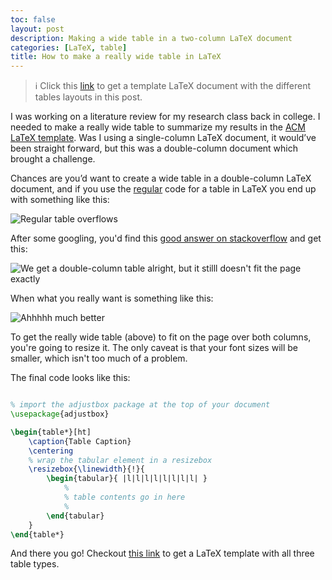 ```yaml
---
toc: false
layout: post
description: Making a wide table in a two-column LaTeX document
categories: [LaTeX, table]
title: How to make a really wide table in LaTeX
---
```


> ℹ️ Click this [link](https://gist.github.com/kevin-deyoungster/3e716b8eba5962a4f46d369b4d6b3036) to get a template LaTeX document with the different tables layouts in this post.

I was working on a literature review for my research class back in college. I needed to make a really wide table to summarize my results in the [ACM LaTeX template](https://www.overleaf.com/LaTeX/templates/association-for-computing-machinery-acm-large-2-column-format-template/qwcgpbmkkvpq). Was I using a single-column LaTeX document, it would’ve been straight forward, but this was a double-column document which brought a challenge.

Chances are you’d want to create a wide table in a double-column LaTeX document, and if you use the [regular](https://www.overleaf.com/learn/LaTeX/tables#Multi-page_tables) code for a table in LaTeX you end up with something like this:

![](https://imgur.com/e2ct547.png "Regular table overflows")

After some googling, you'd find this [good answer on stackoverflow](https://tex.stackexchange.com/questions/89462/page-wide-table-in-two-column-mode) and get this:

![](https://imgur.com/sXgJYAO.png "We get a double-column table alright, but it stilll doesn't fit the page exactly")

When what you really want is something like this:

![](https://imgur.com/1syQl1Q.png "Ahhhhh much better")

To get the really wide table (above) to fit on the page over both columns, you're going to resize it. The only caveat is that your font sizes will be smaller, which isn't too much of a problem.

The final code looks like this:

```LaTeX

% import the adjustbox package at the top of your document
\usepackage{adjustbox}

\begin{table*}[ht]
    \caption{Table Caption}
    \centering
    % wrap the tabular element in a resizebox 
    \resizebox{\linewidth}{!}{
        \begin{tabular}{ |l|l|l|l|l|l|l|l| } 
            % 
            % table contents go in here
            % 
        \end{tabular}
    }
\end{table*}
```

And there you go! Checkout [this link](https://gist.github.com/kevin-deyoungster/3e716b8eba5962a4f46d369b4d6b3036) to get a LaTeX template with all three table types. 